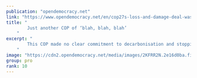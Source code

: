 ```yaml
---
publication: "opendemocracy.net"
link: "https://www.opendemocracy.net/en/cop27s-loss-and-damage-deal-was-no-win/"
title: "
        Just another COP of ‘blah, blah, blah’
    "
excerpt: "
        This COP made no clear commitment to decarbonisation and stopping the climate disasters that cause loss and damage
    "
image: "https://cdn2.opendemocracy.net/media/images/2KFRR2N.2e16d0ba.fill-1200x630.jpg"
group: pro
rank: 10
---
```

